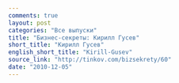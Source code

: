 ```yaml
---
comments: true
layout: post
categories: "Все выпуски"
title: "Бизнес-секреты: Кирилл Гусев"
short_title: "Кирилл Гусев"
english_short_title: "Kirill-Gusev"
source_link: "http://tinkov.com/bizsekrety/60"
date: "2010-12-05"
---
```

